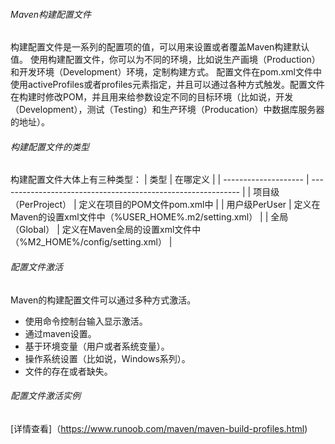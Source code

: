###### Maven构建配置文件
构建配置文件是一系列的配置项的值，可以用来设置或者覆盖Maven构建默认值。
使用构建配置文件，你可以为不同的环境，比如说生产画境（Production）和开发环境（Development）环境，定制构建方式。
配置文件在pom.xml文件中使用activeProfiles或者profiles元素指定，并且可以通过各种方式触发。配置文件在构建时修改POM，并且用来给参数设定不同的目标环境（比如说，开发（Development），测试（Testing）和生产环境（Producation）中数据库服务器的地址）。
###### 构建配置文件的类型
构建配置文件大体上有三种类型：
| 类型                 | 在哪定义                                                     |
| -------------------- | ------------------------------------------------------------ |
| 项目级（PerProject） | 定义在项目的POM文件pom.xml中                                 |
| 用户级PerUser        | 定义在Maven的设置xml文件中（%USER_HOME%.m2/setting.xml）     |
| 全局（Global）       | 定义在Maven全局的设置xml文件中（%M2_HOME%/config/setting.xml） |
###### 配置文件激活
Maven的构建配置文件可以通过多种方式激活。
- 使用命令控制台输入显示激活。
- 通过maven设置。
- 基于环境变量（用户或者系统变量）。
- 操作系统设置（比如说，Windows系列）。
- 文件的存在或者缺失。

###### 配置文件激活实例
[详情查看]（https://www.runoob.com/maven/maven-build-profiles.html)